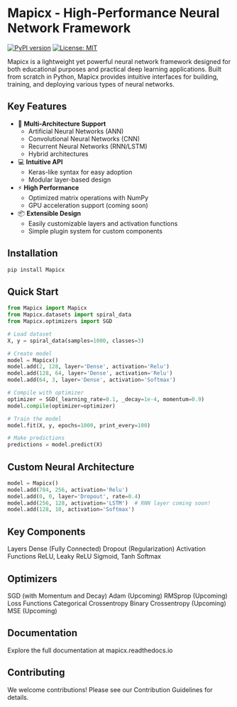# Mapicx - High-Performance Neural Network Framework

[![PyPI version](https://img.shields.io/pypi/v/Mapicx.svg)](https://pypi.org/project/Mapicx/)
[![License: MIT](https://img.shields.io/badge/License-MIT-yellow.svg)](https://opensource.org/licenses/MIT)

Mapicx is a lightweight yet powerful neural network framework designed for both educational purposes and practical deep learning applications. Built from scratch in Python, Mapicx provides intuitive interfaces for building, training, and deploying various types of neural networks.

## Key Features

- 🚀 **Multi-Architecture Support**
  - Artificial Neural Networks (ANN)
  - Convolutional Neural Networks (CNN) 
  - Recurrent Neural Networks (RNN/LSTM) 
  - Hybrid architectures
- 💻 **Intuitive API**
  - Keras-like syntax for easy adoption
  - Modular layer-based design
- ⚡ **High Performance**
  - Optimized matrix operations with NumPy
  - GPU acceleration support (coming soon)
- 📦 **Extensible Design**
  - Easily customizable layers and activation functions
  - Simple plugin system for custom components

## Installation

```bash
pip install Mapicx
```

## Quick Start
```py
from Mapicx import Mapicx
from Mapicx.datasets import spiral_data
from Mapicx.optimizers import SGD

# Load dataset
X, y = spiral_data(samples=1000, classes=3)

# Create model
model = Mapicx()
model.add(2, 128, layer='Dense', activation='Relu')
model.add(128, 64, layer='Dense', activation='Relu')
model.add(64, 3, layer='Dense', activation='Softmax')

# Compile with optimizer
optimizer = SGD(_learning_rate=0.1, _decay=1e-4, momentum=0.9)
model.compile(optimizer=optimizer)

# Train the model
model.fit(X, y, epochs=1000, print_every=100)

# Make predictions
predictions = model.predict(X)
```

## Custom Neural Architecture
```py
model = Mapicx()
model.add(784, 256, activation='Relu')
model.add(0, 0, layer='Dropout', rate=0.4)
model.add(256, 128, activation='LSTM')  # RNN layer coming soon!
model.add(128, 10, activation='Softmax')
```

## Key Components
  Layers
  Dense (Fully Connected)
  Dropout (Regularization)
  Activation Functions
  ReLU, Leaky ReLU
  Sigmoid, Tanh
  Softmax

## Optimizers
  SGD (with Momentum and Decay)
  Adam (Upcoming)
  RMSprop (Upcoming)
  Loss Functions
  Categorical Crossentropy
  Binary Crossentropy (Upcoming)
  MSE (Upcoming)

## Documentation
Explore the full documentation at mapicx.readthedocs.io

## Contributing
We welcome contributions! Please see our Contribution Guidelines for details.


